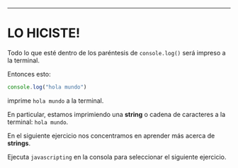 ---

# LO HICISTE!

Todo lo que esté dentro de los paréntesis de `console.log()` será impreso a la terminal.

Entonces esto:

```js
console.log("hola mundo")
```

imprime `hola mundo` a la terminal.

En particular, estamos imprimiendo una **string** o cadena de caracteres a la terminal: `hola mundo`.

En el siguiente ejercicio nos concentramos en aprender más acerca de **strings**.

Ejecuta `javascripting` en la consola para seleccionar el siguiente ejercicio.

